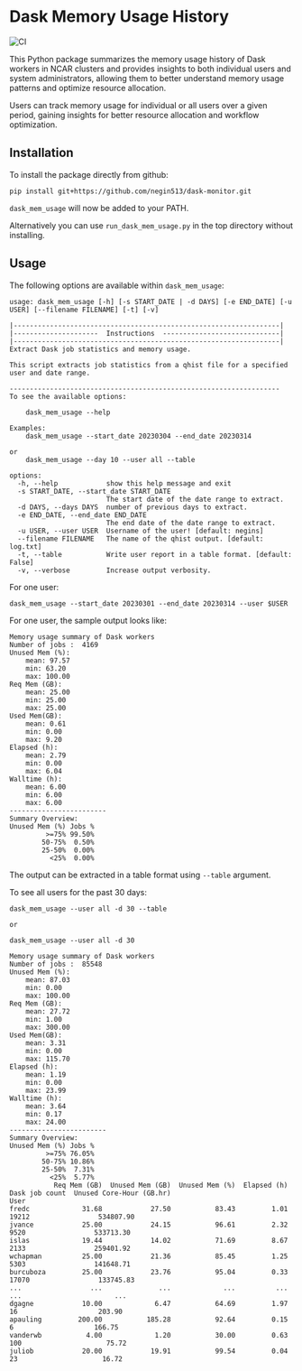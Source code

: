 # Dask Memory Usage History
![CI](https://img.shields.io/github/actions/workflow/status/negin513/ncar-dask-monitor/main.yml?label=CI&logo=GitHub&style=flat-square)


This Python package summarizes the memory usage history of Dask workers in NCAR clusters and provides insights to both individual users and system administrators, allowing them to better understand memory usage patterns and optimize resource allocation.

Users can track memory usage for individual or all users over a given period, gaining insights for better resource allocation and workflow optimization.

## Installation

To install the package directly from github:
```
pip install git+https://github.com/negin513/dask-monitor.git
```
`dask_mem_usage` will now be added to your PATH.

Alternatively you can use `run_dask_mem_usage.py` in the top directory without installing. 

## Usage
The following options are available within `dask_mem_usage`:
```
usage: dask_mem_usage [-h] [-s START_DATE | -d DAYS] [-e END_DATE] [-u USER] [--filename FILENAME] [-t] [-v]

|------------------------------------------------------------------|
|---------------------  Instructions  -----------------------------|
|------------------------------------------------------------------|
Extract Dask job statistics and memory usage.

This script extracts job statistics from a qhist file for a specified
user and date range.

-------------------------------------------------------------------
To see the available options:

    dask_mem_usage --help

Examples:
    dask_mem_usage --start_date 20230304 --end_date 20230314

or
    dask_mem_usage --day 10 --user all --table

options:
  -h, --help            show this help message and exit
  -s START_DATE, --start_date START_DATE
                        The start date of the date range to extract.
  -d DAYS, --days DAYS  number of previous days to extract.
  -e END_DATE, --end_date END_DATE
                        The end date of the date range to extract.
  -u USER, --user USER  Username of the user! [default: negins]
  --filename FILENAME   The name of the qhist output. [default: log.txt]
  -t, --table           Write user report in a table format. [default: False]
  -v, --verbose         Increase output verbosity.
```

For one user:
```
dask_mem_usage --start_date 20230301 --end_date 20230314 --user $USER
```

For one user, the sample output looks like:

```
Memory usage summary of Dask workers
Number of jobs :  4169
Unused Mem (%):
    mean: 97.57
    min: 63.20
    max: 100.00
Req Mem (GB):
    mean: 25.00
    min: 25.00
    max: 25.00
Used Mem(GB):
    mean: 0.61
    min: 0.00
    max: 9.20
Elapsed (h):
    mean: 2.79
    min: 0.00
    max: 6.04
Walltime (h):
    mean: 6.00
    min: 6.00
    max: 6.00
------------------------
Summary Overview:
Unused Mem (%) Jobs %
         >=75% 99.50%
        50-75%  0.50%
        25-50%  0.00%
          <25%  0.00%

```
The output can be extracted in a table format using `--table` argument.


To see all users for the past 30 days:

```
dask_mem_usage --user all -d 30 --table

or

dask_mem_usage --user all -d 30
```

```
Memory usage summary of Dask workers
Number of jobs :  85548
Unused Mem (%):
    mean: 87.03
    min: 0.00
    max: 100.00
Req Mem (GB):
    mean: 27.72
    min: 1.00
    max: 300.00
Used Mem(GB):
    mean: 3.31
    min: 0.00
    max: 115.70
Elapsed (h):
    mean: 1.19
    min: 0.00
    max: 23.99
Walltime (h):
    mean: 3.64
    min: 0.17
    max: 24.00
------------------------
Summary Overview:
Unused Mem (%) Jobs %
         >=75% 76.05%
        50-75% 10.86%
        25-50%  7.31%
          <25%  5.77%
           Req Mem (GB)  Unused Mem (GB)  Unused Mem (%)  Elapsed (h)  Dask job count  Unused Core-Hour (GB.hr)
User                                                                                                           
fredc             31.68            27.50           83.43         1.01           19212                 534807.90
jvance            25.00            24.15           96.61         2.32            9520                 533713.30
islas             19.44            14.02           71.69         8.67            2133                 259401.92
wchapman          25.00            21.36           85.45         1.25            5303                 141648.71
burcuboza         25.00            23.76           95.04         0.33           17070                 133745.83
...                 ...              ...             ...          ...             ...                       ...
dgagne            10.00             6.47           64.69         1.97              16                    203.90
apauling         200.00           185.28           92.64         0.15               6                    166.75
vanderwb           4.00             1.20           30.00         0.63             100                     75.72
juliob            20.00            19.91           99.54         0.04              23                     16.72
```

